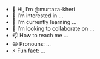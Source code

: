 - 👋 Hi, I’m @murtaza-kheri
- 👀 I’m interested in ...
- 🌱 I’m currently learning ...
- 💞️ I’m looking to collaborate on ...
- 📫 How to reach me ...
- 😄 Pronouns: ...
- ⚡ Fun fact: ...

<!---
murtaza-kheri/murtaza-kheri is a ✨ special ✨ repository because its `README.md` (this file) appears on your GitHub profile.
You can click the Preview link to take a look at your changes.
--->
